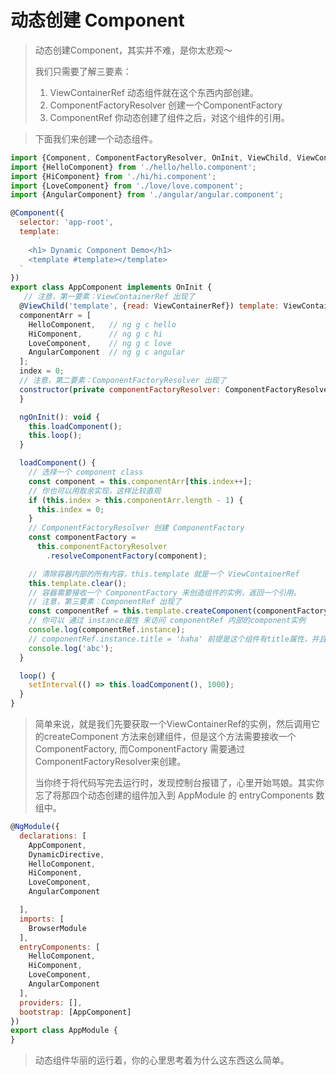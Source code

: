 # 动态创建 Component

> 动态创建Component，其实并不难，是你太悲观～
>
> 我们只需要了解三要素：
>
> 1. ViewContainerRef  动态组件就在这个东西内部创建。
> 2. ComponentFactoryResolver 创建一个ComponentFactory
> 3. ComponentRef 你动态创建了组件之后，对这个组件的引用。



> 下面我们来创建一个动态组件。

```js
import {Component, ComponentFactoryResolver, OnInit, ViewChild, ViewContainerRef} from '@angular/core';
import {HelloComponent} from './hello/hello.component';
import {HiComponent} from './hi/hi.component';
import {LoveComponent} from './love/love.component';
import {AngularComponent} from './angular/angular.component';

@Component({
  selector: 'app-root',
  template:
      `
    <h1> Dynamic Component Demo</h1>
    <template #template></template>
  `
})
export class AppComponent implements OnInit {
   // 注意，第一要素：ViewContainerRef 出现了
  @ViewChild('template', {read: ViewContainerRef}) template: ViewContainerRef;
  componentArr = [
    HelloComponent,   // ng g c hello
    HiComponent,	  // ng g c hi
    LoveComponent,    // ng g c love
    AngularComponent  // ng g c angular
  ];
  index = 0;
  // 注意，第二要素：ComponentFactoryResolver 出现了
  constructor(private componentFactoryResolver: ComponentFactoryResolver) {
  }

  ngOnInit(): void {
    this.loadComponent();
    this.loop();
  }

  loadComponent() {
    // 选择一个 component class
    const component = this.componentArr[this.index++];
    // 你也可以用取余实现，这样比较直观
    if (this.index > this.componentArr.length - 1) {
      this.index = 0;
    }
    // ComponentFactoryResolver 创建 ComponentFactory
    const componentFactory =
      this.componentFactoryResolver
        .resolveComponentFactory(component);

    // 清除容器内部的所有内容，this.template 就是一个 ViewContainerRef
    this.template.clear();
    // 容器需要接收一个 ComponentFactory 来创造组件的实例，返回一个引用。
    // 注意，第三要素：ComponentRef 出现了
    const componentRef = this.template.createComponent(componentFactory);
    // 你可以 通过 instance属性 来访问 componentRef 内部的component实例
    console.log(componentRef.instance);
    // componentRef.instance.title = 'haha' 前提是这个组件有title属性，并且为public
    console.log('abc');
  }

  loop() {
    setInterval(() => this.loadComponent(), 1000);
  }
}

```

> 简单来说，就是我们先要获取一个ViewContainerRef的实例，然后调用它的createComponent 方法来创建组件，但是这个方法需要接收一个 ComponentFactory, 而ComponentFactory 需要通过 ComponentFactoryResolver来创建。
>
> 当你终于将代码写完去运行时，发现控制台报错了，心里开始骂娘。其实你忘了将那四个动态创建的组件加入到 AppModule 的 entryComponents 数组中。

```js
@NgModule({
  declarations: [
    AppComponent,
    DynamicDirective,
    HelloComponent,
    HiComponent,
    LoveComponent,
    AngularComponent

  ],
  imports: [
    BrowserModule
  ],
  entryComponents: [
    HelloComponent,
    HiComponent,
    LoveComponent,
    AngularComponent
  ],
  providers: [],
  bootstrap: [AppComponent]
})
export class AppModule {
}
```

> 动态组件华丽的运行着，你的心里思考着为什么这东西这么简单。